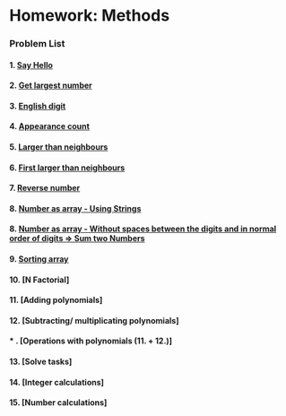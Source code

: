 Homework: Methods
=================

### Problem List

#### 1. [Say Hello]()
#### 2. [Get largest number]()
#### 3. [English digit]()
#### 4. [Appearance count]()
#### 5. [Larger than neighbours]()
#### 6. [First larger than neighbours]()
#### 7. [Reverse number]()
#### 8. [Number as array - Using Strings]()
#### 8. [Number as array - Without spaces between the digits and in normal order of digits => Sum two Numbers]()
#### 9. [Sorting array]()
#### 10. [N Factorial]
#### 11. [Adding polynomials]
#### 12. [Subtracting/ multiplicating polynomials]
#### * . [Operations with polynomials (11. + 12.)] 
#### 13. [Solve tasks]
#### 14. [Integer calculations]
#### 15. [Number calculations]